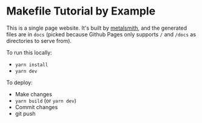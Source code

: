 Makefile Tutorial by Example
========

This is a single page website. It's built by [metalsmith](https://metalsmith.io/), and the generated files are in `docs` (picked because Github Pages only supports `/` and `/docs` as directories to serve from).

To run this locally:
- `yarn install`
- `yarn dev`

To deploy:
- Make changes
- `yarn build` (or `yarn dev`)
- Commit changes
- git push
